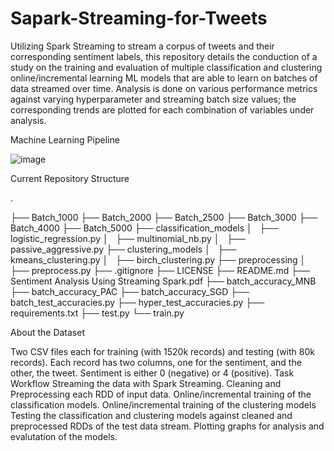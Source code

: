 # Sapark-Streaming-for-Tweets


Utilizing Spark Streaming to stream a corpus of tweets and their corresponding sentiment labels, this repository details the conduction of a study on the training and evaluation of multiple classification and clustering online/incremental learning ML models that are able to learn on batches of data streamed over time. Analysis is done on various performance metrics against varying hyperparameter and streaming batch size values; the corresponding trends are plotted for each combination of variables under analysis.

Machine Learning Pipeline


![image](https://user-images.githubusercontent.com/96236642/154924775-3077cacd-71e0-4d5f-a70d-f4c79f4f405a.png)


Current Repository Structure

.

├── Batch_1000
├── Batch_2000
├── Batch_2500
├── Batch_3000
├── Batch_4000
├── Batch_5000
├── classification_models
│   ├── logistic_regression.py
│   ├── multinomial_nb.py
│   ├── passive_aggressive.py
├── clustering_models
│   ├── kmeans_clustering.py
│   ├── birch_clustering.py
├── preprocessing
│   ├── preprocess.py
├── .gitignore
├── LICENSE
├── README.md
├── Sentiment Analysis Using Streaming Spark.pdf
├── batch_accuracy_MNB
├── batch_accuracy_PAC
├── batch_accuracy_SGD
├── batch_test_accuracies.py
├── hyper_test_accuracies.py
├── requirements.txt
├── test.py
└── train.py



About the Dataset


Two CSV files each for training (with 1520k records) and testing (with 80k records).
Each record has two columns, one for the sentiment, and the other, the tweet.
Sentiment is either 0 (negative) or 4 (positive).
Task Workflow
Streaming the data with Spark Streaming.
Cleaning and Preprocessing each RDD of input data.
Online/incremental training of the classification models.
Online/incremental training of the clustering models
Testing the classification and clustering models against cleaned and preprocessed RDDs of the test data stream.
Plotting graphs for analysis and evalutation of the models.
